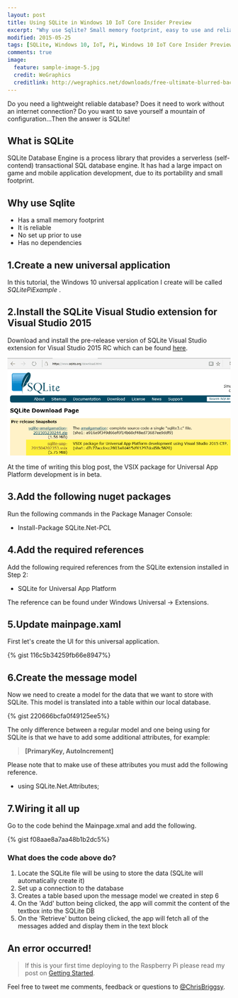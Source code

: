 ```yaml
---
layout: post
title: Using SQLite in Windows 10 IoT Core Insider Preview
excerpt: "Why use Sqlite? Small memory footprint, easy to use and reliable!"
modified: 2015-05-25
tags: [SQLite, Windows 10, IoT, Pi, Windows 10 IoT Core Insider Preview,raspberry Pi 2]
comments: true
image:
  feature: sample-image-5.jpg
  credit: WeGraphics
  creditlink: http://wegraphics.net/downloads/free-ultimate-blurred-background-pack/
---
```


Do you need a lightweight reliable database? Does it need to work without an internet connection? Do you want to save yourself a mountain of configuration...Then the answer is SQLite!

## What is SQLite
SQLite Database Engine is a process library that provides a serverless (self-contend) transactional SQL database engine. It has had a large impact on game and mobile application development, due to its portability and small footprint. 

## Why use Sqlite

* Has a small memory footprint
* It is reliable
* No set up prior to use
* Has no dependencies

## 1.Create a new universal application
In this tutorial, the Windows 10 universal application I create will be called _SQLitePiExample_ .

## 2.Install the SQLite Visual Studio extension for Visual Studio 2015
Download and install the pre-release version of SQLite Visual Studio extension for Visual Studio 2015 RC which can be found [here](http://sqlite.org/download.html).

![Which VSIX to download](/images/2015-05-24_19-40-58-compressor.png)

At the time of writing this blog post, the VSIX package for Universal App Platform development is in beta.

## 3.Add the following nuget packages
Run the following commands in the Package Manager Console:

* Install-Package SQLite.Net-PCL

## 4.Add the required references
Add the following required references from the SQLite extension installed in Step 2:

* SQLite for Universal App Platform 

The reference can be found under Windows Universal -> Extensions.

## 5.Update mainpage.xaml
First let's create the UI for this universal application. 

{% gist 116c5b34259fb66e8947%}

## 6.Create the message model
Now we need to create a model for the data that we want to store with SQLite. This model is translated into a table within our local database.

{% gist 220666bcfa0f49125ee5%}

The only difference between a regular model and one being using for SQLite is that we have to add some additional attributes, for example:

> __[PrimaryKey, AutoIncrement]__

Please note that to make use of these attributes you must add the following reference.

* using SQLite.Net.Attributes;  

## 7.Wiring it all up

Go to the code behind the Mainpage.xmal and add the following.

{% gist f08aae8a7aa48b1b2dc5%}

### What does the code above do?
1. Locate the SQLite file will be using to store the data (SQLite will automatically create it)
1. Set up a connection to the database
1. Creates a table based upon the message model  we created in step 6
1. On the 'Add' button being clicked, the app will commit the content of the textbox into the SQLite DB
1. On the 'Retrieve' button being clicked, the app will fetch all of the messages added and display them in the text block

## An error occurred!
> If this is your first time deploying to the Raspberry Pi please read my post on [Getting Started](http://blog.chrisbriggsy.com/Getting-Started-Win10-IoT/).

Feel free to tweet me comments, feedback or questions to [@ChrisBriggsy](https://twitter.com/chrisbriggsy).
